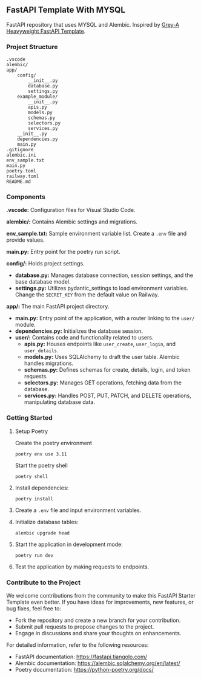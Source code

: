 ## FastAPI Template With MYSQL

FastAPI repository that uses MYSQL and Alembic. Inspired by [Grey-A Heavyweight FastAPI Template](https://github.com/Grey-A/heavyweight-fastapi).

### Project Structure

```
.vscode
alembic/
app/
    config/
        __init__.py
        database.py
        settings.py
    example_module/
        __init__.py
        apis.py
        models.py
        schemas.py
        selectors.py
        services.py
    __init__.py
    dependencies.py
    main.py
.gitignore
alembic.ini
env_sample.txt
main.py
poetry.toml
railway.toml
README.md
```

### Components

**.vscode:** Configuration files for Visual Studio Code.

**alembic/:** Contains Alembic settings and migrations.

**env_sample.txt:** Sample environment variable list. Create a `.env` file and provide values.

**main.py:** Entry point for the poetry run script.

**config/:** Holds project settings.

- **database.py:** Manages database connection, session settings, and the base database model.
- **settings.py:** Utilizes pydantic_settings to load environment variables. Change the `SECRET_KEY` from the default value on Railway.

**app/:** The main FastAPI project directory.

- **main.py:** Entry point of the application, with a router linking to the `user/` module.
- **dependencies.py:** Initializes the database session.
- **user/:** Contains code and functionality related to users.
  - **apis.py:** Houses endpoints like `user_create`, `user_login`, and `user_details`.
  - **models.py:** Uses SQLAlchemy to draft the user table. Alembic handles migrations.
  - **schemas.py:** Defines schemas for create, details, login, and token requests.
  - **selectors.py:** Manages GET operations, fetching data from the database.
  - **services.py:** Handles POST, PUT, PATCH, and DELETE operations, manipulating database data.

### Getting Started

1. Setup Poetry

   Create the poetry environment

   ```
   poetry env use 3.11
   ```

   Start the poetry shell

   ```
   poetry shell
   ```

2. Install dependencies:

   ```
   poetry install
   ```

3. Create a `.env` file and input environment variables.

4. Initialize database tables:

   ```
   alembic upgrade head
   ```

5. Start the application in development mode:

   ```
   poetry run dev
   ```

6. Test the application by making requests to endpoints.

### Contribute to the Project

We welcome contributions from the community to make this FastAPI Starter Template even better. If you have ideas for improvements, new features, or bug fixes, feel free to:

- Fork the repository and create a new branch for your contribution.
- Submit pull requests to propose changes to the project.
- Engage in discussions and share your thoughts on enhancements.

For detailed information, refer to the following resources:

- FastAPI documentation: https://fastapi.tiangolo.com/
- Alembic documentation: https://alembic.sqlalchemy.org/en/latest/
- Poetry documentation: https://python-poetry.org/docs/
